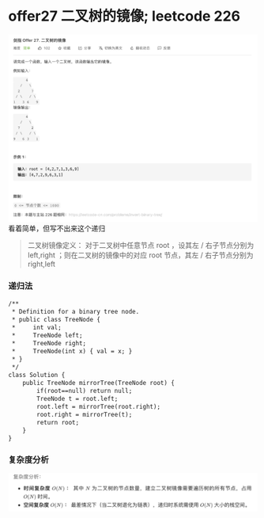 # offer27 二叉树的镜像; leetcode 226
![](offer27%20%E4%BA%8C%E5%8F%89%E6%A0%91%E7%9A%84%E9%95%9C%E5%83%8F;%20leetcode%20226/%E6%88%AA%E5%B1%8F2021-02-25%2015.37.02.png)
看着简单，但写不出来这个递归

> 二叉树镜像定义： 对于二叉树中任意节点 root ，设其左 / 右子节点分别为 left,right ；则在二叉树的镜像中的对应 root 节点，其左 / 右子节点分别为 right,left   

### 递归法
```
/**
 * Definition for a binary tree node.
 * public class TreeNode {
 *     int val;
 *     TreeNode left;
 *     TreeNode right;
 *     TreeNode(int x) { val = x; }
 * }
 */
class Solution {
    public TreeNode mirrorTree(TreeNode root) {
        if(root==null) return null;
        TreeNode t = root.left;
        root.left = mirrorTree(root.right);
        root.right = mirrorTree(t);
        return root;
    }
}
```

### 复杂度分析
![](offer27%20%E4%BA%8C%E5%8F%89%E6%A0%91%E7%9A%84%E9%95%9C%E5%83%8F;%20leetcode%20226/%E6%88%AA%E5%B1%8F2021-02-25%2015.47.13.png)